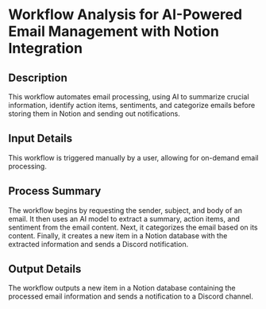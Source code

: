 # Workflow Analysis for AI-Powered Email Management with Notion Integration

## Description
This workflow automates email processing, using AI to summarize crucial information, identify action items, sentiments, and categorize emails before storing them in Notion and sending out notifications.

## Input Details
This workflow is triggered manually by a user, allowing for on-demand email processing.

## Process Summary
The workflow begins by requesting the sender, subject, and body of an email. It then uses an AI model to extract a summary, action items, and sentiment from the email content. Next, it categorizes the email based on its content. Finally, it creates a new item in a Notion database with the extracted information and sends a Discord notification.

## Output Details
The workflow outputs a new item in a Notion database containing the processed email information and sends a notification to a Discord channel.
